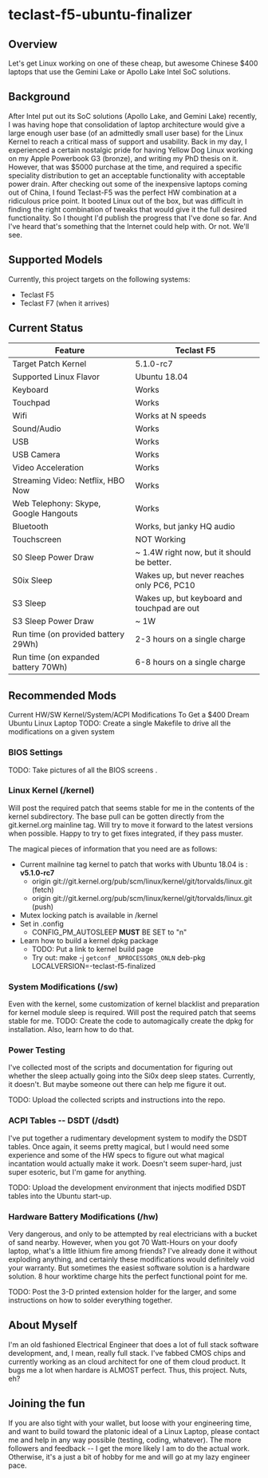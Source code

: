 # teclast-f5-ubuntu-finalizer
## Overview

Let's get Linux working on one of these cheap, but awesome Chinese $400 laptops
that use the Gemini Lake or Apollo Lake Intel SoC solutions.

## Background

After Intel put out its SoC solutions (Apollo Lake, and Gemini Lake) recently,
I was having hope that consolidation of laptop architecture would give
a large enough user base (of an admittedly small user base) for the Linux
Kernel to reach a critical mass of support and usability.  Back in my day, I
experienced a certain nostalgic pride for having Yellow Dog Linux working on
my Apple Powerbook G3 (bronze), and writing my PhD thesis on it.   However,
that was $5000 purchase at the time, and required a specific speciality
distribution to get an acceptable functionality with acceptable power drain.
After checking out some of the inexpensive laptops coming out of China, I
found Teclast-F5 was the perfect HW combination at a ridiculous price point.
It booted Linux out of the box, but was difficult in finding the right
combination of tweaks that would give it the full desired functionality.
So I thought I'd publish the progress that I've done so far.  And I've heard
that's something that the Internet could help with.  Or not.  We'll see.

## Supported Models
Currently, this project targets on the following systems:

  * Teclast F5
  * Teclast F7 (when it arrives)

## Current Status

 Feature | Teclast F5
-------- | -------------
Target Patch Kernel | 5.1.0-rc7
Supported Linux Flavor | Ubuntu 18.04
Keyboard | Works
Touchpad | Works
Wifi | Works at N speeds
Sound/Audio | Works
USB  | Works
USB Camera | Works
Video Acceleration | Works
Streaming Video: Netflix, HBO Now | Works
Web Telephony: Skype, Google Hangouts | Works
Bluetooth | Works, but janky HQ audio
Touchscreen | NOT Working
S0 Sleep Power Draw |  ~ 1.4W right now, but it should be better.
S0ix Sleep | Wakes up, but never reaches only PC6, PC10
S3 Sleep | Wakes up, but keyboard and touchpad are out
S3 Sleep Power Draw |  ~ 1W
Run time (on provided battery 29Wh) | 2-3 hours on a single charge
Run time (on expanded battery 70Wh) | 6-8 hours on a single charge

## Recommended Mods
Current HW/SW Kernel/System/ACPI Modifications To Get a $400 Dream Ubuntu Linux Laptop
TODO: Create a single Makefile to drive all the modifications on a given system

### BIOS Settings
TODO: Take pictures of all the BIOS screens .

### Linux Kernel (/kernel)
Will post the required patch that seems stable for me in the contents of the kernel subdirectory.  The base
pull can be gotten directly from the git.kernel.org mainline tag.  Will try to move it forward to the latest
versions when possible.  Happy to try to get fixes integrated, if they pass muster.

The magical pieces of information that you need are as follows:

* Current mailnine tag kernel to patch that works with Ubuntu 18.04 is : __v5.1.0-rc7__
   * origin	git://git.kernel.org/pub/scm/linux/kernel/git/torvalds/linux.git (fetch)
   * origin	git://git.kernel.org/pub/scm/linux/kernel/git/torvalds/linux.git (push)
* Mutex locking patch is available in /kernel
* Set in .config
   * CONFIG_PM_AUTOSLEEP __MUST__ BE SET to "n"
* Learn how to build a kernel dpkg package
   * TODO: Put a link to kernel build page
   * Try out: make -j `getconf _NPROCESSORS_ONLN` deb-pkg LOCALVERSION=-teclast-f5-finalized


### System Modifications (/sw)
Even with the kernel, some customization of kernel blacklist and preparation for kernel module sleep is required.
Will post the required patch that seems stable for me.
TODO: Create the code to automagically create the dpkg for installation.  Also, learn how to do that.

### Power Testing
I've collected most of the scripts and documentation for figuring out whether the sleep actually going into
the Si0x deep sleep states.  Currently, it doesn't.  But maybe someone out there can help me figure it out.

TODO: Upload the collected scripts and instructions into the repo.

### ACPI Tables -- DSDT (/dsdt)
I've put together a rudimentary development system to modify the DSDT tables.  Once again, it seems pretty
magical, but I would need some experience and some of the HW specs to figure out what magical incantation
would actually make it work.  Doesn't seem super-hard, just super esoteric, but I'm game for anything.

TODO: Upload the development environment that injects modified DSDT tables into the Ubuntu start-up.

### Hardware Battery Modifications (/hw)
Very dangerous, and only to be attempted by real electricians with a bucket of sand nearby.  However, when you got 70
Watt-Hours on your doofy laptop, what's a little lithium fire among friends?  I've already done it without
exploding anything, and certainly these modifications would definitely void your warranty.   But sometimes the
easiest software solution is a hardware solution.  8 hour worktime charge hits the perfect functional point
for me.

TODO: Post the 3-D printed extension holder for the larger, and some instructions on how to solder everything together.

## About Myself
I'm an old fashioned Electrical Engineer that does a lot of full stack software development, and, I mean, really full stack.
I've fabbed CMOS chips and currently working as an cloud architect for one of them cloud product.  It bugs me a lot when
hardare is ALMOST perfect.  Thus, this project.  Nuts, eh?

## Joining the fun
If you are also tight with your wallet, but loose with your engineering time, and want to build toward the platonic
ideal of a Linux Laptop, please contact me and help in any way possible (testing, coding, whatever).  The more followers
and feedback -- I get the more likely I am to do the actual work.  Otherwise, it's a just a bit of hobby for me
and will go at my lazy engineer pace.
